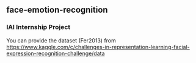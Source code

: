 ## face-emotion-recognition
### IAI Internship Project
You can provide the dataset (Fer2013) from https://www.kaggle.com/c/challenges-in-representation-learning-facial-expression-recognition-challenge/data
